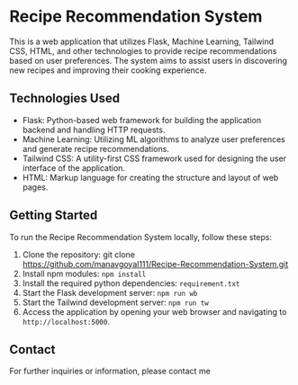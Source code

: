 # Recipe Recommendation System

This is a web application that utilizes Flask, Machine Learning, Tailwind CSS, HTML, and other technologies to provide recipe recommendations based on user preferences. The system aims to assist users in discovering new recipes and improving their cooking experience.

## Technologies Used

-   Flask: Python-based web framework for building the application backend and handling HTTP requests.
-   Machine Learning: Utilizing ML algorithms to analyze user preferences and generate recipe recommendations.
-   Tailwind CSS: A utility-first CSS framework used for designing the user interface of the application.
-   HTML: Markup language for creating the structure and layout of web pages.

## Getting Started

To run the Recipe Recommendation System locally, follow these steps:

1. Clone the repository: git clone https://github.com/manavgoyal111/Recipe-Recommendation-System.git
2. Install npm modules: `npm install`
3. Install the required python dependencies: `requirement.txt`
4. Start the Flask development server: `npm run wb`
5. Start the Tailwind development server: `npm run tw`
6. Access the application by opening your web browser and navigating to `http://localhost:5000`.

## Contact

For further inquiries or information, please contact me
